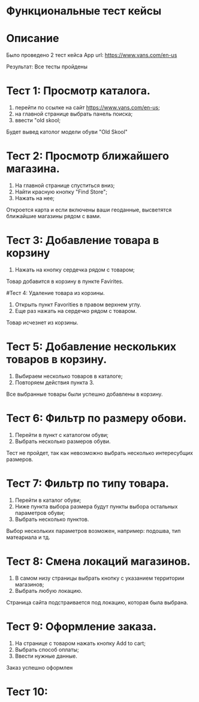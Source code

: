 # Функциональные тест кейсы
# Описание
Было проведено 2 тест кейса App url: https://www.vans.com/en-us 

Результат: Все тесты пройдены

# Тест 1: Просмотр каталога.
1. перейти по ссылке на сайт https://www.vans.com/en-us;
2. на главной странице выбрать панель поиска;
3. ввести "old skool;

Будет вывед католог модели обуви "Old Skool"

# Тест 2: Просмотр ближайшего магазина.
1. На главной странице спуститься вниз;
2. Найти красную кнопку "Find Store";
3. Нажать на нее;

Откроется карта и если включены ваши геоданные, высветятся ближайшие магазины рядом с вами.

# Тест 3: Добавление товара в корзину
1. Нажать на кнопку сердечка рядом с товаром;

Товар добавится в корзину в пункте Favirites.

#Тест 4: Удаление товара из корзины.
1. Открыть пункт Favorities в правом верхнем углу.
2. Еще раз нажать на сердечко рядом с товаром.

Товар исчезнет из корзины.

# Тест 5: Добавление нескольких товаров в корзину.
1. Выбираем несколько товаров в каталоге;
2. Повторяем действия пункта 3.

Все выбранные товары были успешно добавлены в корзину.

# Тест 6: Фильтр по размеру обови.
1. Перейти в пункт с каталогом обуви;
2. Выбрать несколько размеров обуви.

Тест не пройдет, так как невозможно выбрать несколько интересубщих размеров.

# Тест 7: Фильтр по типу товара.
1. Перейти в каталог обуви;
2. Ниже пункта выбора размера будут пункты выбора остальных параметров обуви;
3. Выбрать несколько пунктов.

Выбор нескольких параметров возможен, например: подошва, тип матеариала и тд.

# Тест 8: Смена локаций магазинов.
1. В самом низу страницы выбрать кнопку с указанием территории магазинов;
2. Выбрать любую локацию.

Страница сайта подстраивается под локацию, которая была выбрана.

# Тест 9: Оформление заказа.
1. На странице с товаром нажать кнопку Add to cart;
2. Выбрать способ оплаты;
3. Ввести нужные данные.

Заказ успешно оформлен 

# Тест 10: 
